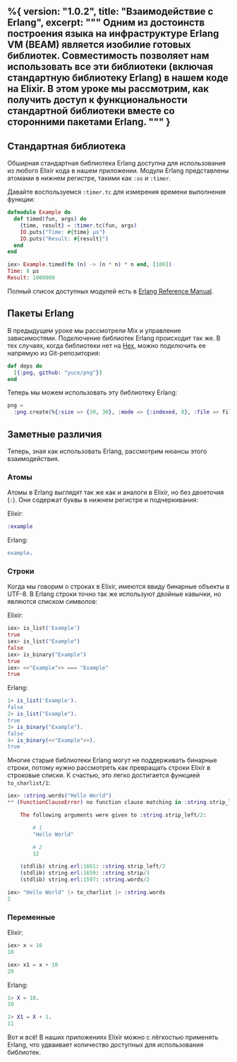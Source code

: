 %{
  version: "1.0.2",
  title: "Взаимодействие с Erlang",
  excerpt: """
  Одним из достоинств построения языка на инфраструктуре Erlang VM (BEAM) является изобилие готовых библиотек.
Совместимость позволяет нам использовать все эти библиотеки (включая стандартную библиотеку Erlang) в нашем коде на Elixir.
В этом уроке мы рассмотрим, как получить доступ к функциональности стандартной библиотеки вместе со сторонними пакетами Erlang.
  """
}
---

## Стандартная библиотека

Обширная стандартная библиотека Erlang доступна для использования из любого Elixir кода в нашем приложении. Модули Erlang представлены атомами в нижнем регистре, такими как `:os` и `:timer`.

Давайте воспользуемся `:timer.tc` для измерения времени выполнения функции:

```elixir
defmodule Example do
  def timed(fun, args) do
    {time, result} = :timer.tc(fun, args)
    IO.puts("Time: #{time} μs")
    IO.puts("Result: #{result}")
  end
end

iex> Example.timed(fn (n) -> (n * n) * n end, [100])
Time: 8 μs
Result: 1000000
```

Полный список доступных модулей есть в [Erlang Reference Manual](http://erlang.org/doc/apps/stdlib/).

## Пакеты Erlang

В предыдущем уроке мы рассмотрели Mix и управление зависимостями.
Подключение библиотек Erlang происходит так же.
В тех случаях, когда библиотеки нет на [Hex](https://hex.pm), можно подключить ее напрямую из Git-репозитория:

```elixir
def deps do
  [{:png, github: "yuce/png"}]
end
```

Теперь мы можем использовать эту библиотеку Erlang:

```elixir
png =
  :png.create(%{:size => {30, 30}, :mode => {:indexed, 8}, :file => file, :palette => palette})
```

## Заметные различия

Теперь, зная как использовать Erlang, рассмотрим нюансы этого взаимодействия.

### Атомы

Атомы в Erlang выглядят так же как и аналоги в Elixir, но без двоеточия (`:`). Они содержат буквы в нижнем регистре и подчеркивания:

Elixir:

```elixir
:example
```

Erlang:

```erlang
example.
```

### Строки

Когда мы говорим о строках в Elixir, имеются ввиду бинарные объекты в UTF-8. В Erlang строки точно так же используют двойные кавычки, но являются списком символов:

Elixir:

```elixir
iex> is_list('Example')
true
iex> is_list("Example")
false
iex> is_binary("Example")
true
iex> <<"Example">> === "Example"
true
```

Erlang:

```erlang
1> is_list('Example').
false
2> is_list("Example").
true
3> is_binary("Example").
false
4> is_binary(<<"Example">>).
true
```

Многие старые библиотеки Erlang могут не поддерживать бинарные строки, потому нужно рассмотреть как превращать строки Elixir в строковые списки.
К счастью, это легко достигается функцией `to_charlist/1`:

```elixir
iex> :string.words("Hello World")
** (FunctionClauseError) no function clause matching in :string.strip_left/2

    The following arguments were given to :string.strip_left/2:

        # 1
        "Hello World"

        # 2
        32

    (stdlib) string.erl:1661: :string.strip_left/2
    (stdlib) string.erl:1659: :string.strip/3
    (stdlib) string.erl:1597: :string.words/2

iex> "Hello World" |> to_charlist |> :string.words
2
```

### Переменные

Elixir:

```elixir
iex> x = 10
10

iex> x1 = x + 10
20
```

Erlang:

```erlang
1> X = 10.
10

2> X1 = X + 1.
11
```

Вот и всё! В наших приложениях Elixir можно с лёгкостью применять Erlang, что удваивает количество доступных для использования библиотек.
